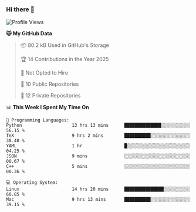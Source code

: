 ### Hi there 👋

<!--
**huayuan4396/huayuan4396** is a ✨ _special_ ✨ repository because its `README.md` (this file) appears on your GitHub profile.

Here are some ideas to get you started:

- 🔭 I’m currently working on ...
- 🌱 I’m currently learning ...
- 👯 I’m looking to collaborate on ...
- 🤔 I’m looking for help with ...
- 💬 Ask me about ...
- 📫 How to reach me: ...
- 😄 Pronouns: ...
- ⚡ Fun fact: ...
-->

<!--START_SECTION:waka-->
![Profile Views](http://img.shields.io/badge/Profile%20Views-2-blue)

**🐱 My GitHub Data** 

> 📦 80.2 kB Used in GitHub's Storage 
 > 
> 🏆 14 Contributions in the Year 2025
 > 
> 🚫 Not Opted to Hire
 > 
> 📜 10 Public Repositories 
 > 
> 🔑 12 Private Repositories 
 > 
📊 **This Week I Spent My Time On** 

```text
💬 Programming Languages: 
Python                   13 hrs 13 mins      ██████████████░░░░░░░░░░░   56.15 % 
TeX                      9 hrs 2 mins        ██████████░░░░░░░░░░░░░░░   38.40 % 
YAML                     1 hr                █░░░░░░░░░░░░░░░░░░░░░░░░   04.25 % 
JSON                     9 mins              ░░░░░░░░░░░░░░░░░░░░░░░░░   00.67 % 
C++                      5 mins              ░░░░░░░░░░░░░░░░░░░░░░░░░   00.36 % 

💻 Operating System: 
Linux                    14 hrs 20 mins      ███████████████░░░░░░░░░░   60.85 % 
Mac                      9 hrs 13 mins       ██████████░░░░░░░░░░░░░░░   39.15 % 
```


<!--END_SECTION:waka-->
